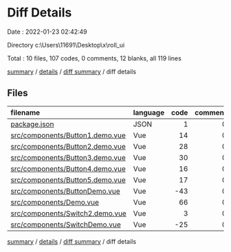 # Diff Details

Date : 2022-01-23 02:42:49

Directory c:\Users\11691\Desktop\x\roll_ui

Total : 10 files,  107 codes, 0 comments, 12 blanks, all 119 lines

[summary](results.md) / [details](details.md) / [diff summary](diff.md) / diff details

## Files
| filename | language | code | comment | blank | total |
| :--- | :--- | ---: | ---: | ---: | ---: |
| [package.json](/package.json) | JSON | 1 | 0 | 0 | 1 |
| [src/components/Button1.demo.vue](/src/components/Button1.demo.vue) | Vue | 14 | 0 | 0 | 14 |
| [src/components/Button2.demo.vue](/src/components/Button2.demo.vue) | Vue | 28 | 0 | 0 | 28 |
| [src/components/Button3.demo.vue](/src/components/Button3.demo.vue) | Vue | 30 | 0 | 1 | 31 |
| [src/components/Button4.demo.vue](/src/components/Button4.demo.vue) | Vue | 16 | 0 | 1 | 17 |
| [src/components/Button5.demo.vue](/src/components/Button5.demo.vue) | Vue | 17 | 0 | 1 | 18 |
| [src/components/ButtonDemo.vue](/src/components/ButtonDemo.vue) | Vue | -43 | 0 | 1 | -42 |
| [src/components/Demo.vue](/src/components/Demo.vue) | Vue | 66 | 0 | 6 | 72 |
| [src/components/Switch2.demo.vue](/src/components/Switch2.demo.vue) | Vue | 3 | 0 | 0 | 3 |
| [src/components/SwitchDemo.vue](/src/components/SwitchDemo.vue) | Vue | -25 | 0 | 2 | -23 |

[summary](results.md) / [details](details.md) / [diff summary](diff.md) / diff details